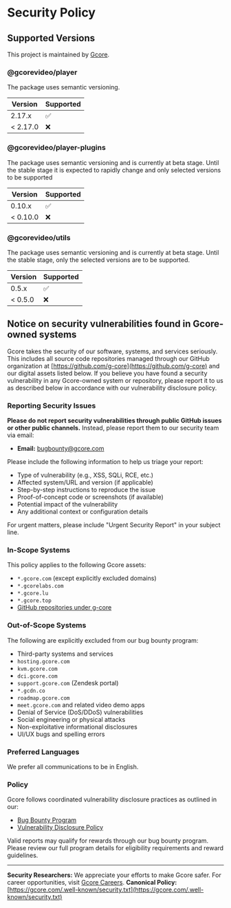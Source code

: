 # Security Policy

## Supported Versions

This project is maintained by [Gcore](https://gcore.com).

### @gcorevideo/player

The package uses semantic versioning.

| Version | Supported          |
| ------- | ------------------ |
| 2.17.x   | :white_check_mark: |
| < 2.17.0 | :x:                |

### @gcorevideo/player-plugins

The package uses semantic versioning and is currently at beta stage.
Until the stable stage it is expected to rapidly change and only selected versions to be supported 

| Version | Supported          |
| ------- | ------------------ |
| 0.10.x   | :white_check_mark: |
| < 0.10.0 | :x:                |

### @gcorevideo/utils

The package uses semantic versioning and is currently at beta stage.
Until the stable stage, only the selected versions are to be supported.

| Version | Supported          |
| ------- | ------------------ |
| 0.5.x   | :white_check_mark: |
| < 0.5.0 | :x:                |

## Notice on security vulnerabilities found in Gcore-owned systems

Gcore takes the security of our software, systems, and services seriously.
This includes all source code repositories managed through our GitHub organization at [https://github.com/g-core](https://github.com/g-core) and our digital assets listed below.
If you believe you have found a security vulnerability in any Gcore-owned system or repository, please report it to us as described below in accordance with our vulnerability disclosure policy.

### Reporting Security Issues

**Please do not report security vulnerabilities through public GitHub issues or other public channels.**
Instead, please report them to our security team via email:

- **Email:** [bugbounty@gcore.com](mailto:bugbounty@gcore.com)

Please include the following information to help us triage your report:
- Type of vulnerability (e.g., XSS, SQLi, RCE, etc.)
- Affected system/URL and version (if applicable)
- Step-by-step instructions to reproduce the issue
- Proof-of-concept code or screenshots (if available)
- Potential impact of the vulnerability
- Any additional context or configuration details

For urgent matters, please include "Urgent Security Report" in your subject line.

### In-Scope Systems

This policy applies to the following Gcore assets:

- `*.gcore.com` (except explicitly excluded domains)
- `*.gcorelabs.com`
- `*.gcore.lu`
- `*.gcore.top`
- [GitHub repositories under g-core](https://github.com/g-core)

### Out-of-Scope Systems

The following are explicitly excluded from our bug bounty program:

- Third-party systems and services
- `hosting.gcore.com`
- `kvm.gcore.com`
- `dci.gcore.com`
- `support.gcore.com` (Zendesk portal)
- `*.gcdn.co`
- `roadmap.gcore.com`
- `meet.gcore.com` and related video demo apps
- Denial of Service (DoS/DDoS) vulnerabilities
- Social engineering or physical attacks
- Non-exploitative informational disclosures
- UI/UX bugs and spelling errors

### Preferred Languages

We prefer all communications to be in English.

### Policy

Gcore follows coordinated vulnerability disclosure practices as outlined in our:

- [Bug Bounty Program](https://gcore.com/bug-bounty-program)
- [Vulnerability Disclosure Policy](https://gcore.com/bug-bounty-program)

Valid reports may qualify for rewards through our bug bounty program. Please review our full program details for eligibility requirements and reward guidelines.

---

**Security Researchers:** We appreciate your efforts to make Gcore safer. For career opportunities, visit [Gcore Careers](https://gcore.com/careers/).
**Canonical Policy:** [https://gcore.com/.well-known/security.txt](https://gcore.com/.well-known/security.txt)
